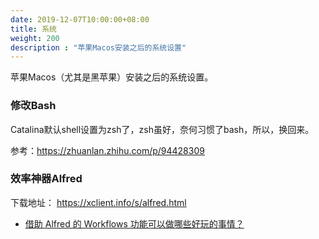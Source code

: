 ```yaml
---
date: 2019-12-07T10:00:00+08:00
title: 系统
weight: 200
description : "苹果Macos安装之后的系统设置"
---
```


苹果Macos（尤其是黑苹果）安装之后的系统设置。

### 修改Bash

Catalina默认shell设置为zsh了，zsh虽好，奈何习惯了bash，所以，换回来。

参考：https://zhuanlan.zhihu.com/p/94428309

### 效率神器Alfred

下载地址： https://xclient.info/s/alfred.html

- [借助 Alfred 的 Workflows 功能可以做哪些好玩的事情？](https://www.zhihu.com/question/20656680)


